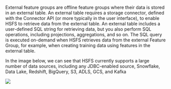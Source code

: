 External feature groups are offline feature groups where their data is stored in an external table. An external table requires a storage connector, defined with the Connector API (or more typically in the user interface), to enable HSFS to retrieve data from the external table. An external table includes a user-defined SQL string for retrieving data, but you also perform SQL operations, including projections, aggregations, and so on. The SQL query is executed on-demand when HSFS retrieves data from the external Feature Group, for example, when creating training data using features in the external table.

In the image below, we can see that HSFS currently supports a large number of data sources, including any JDBC-enabled source, Snowflake, Data Lake, Redshift, BigQuery, S3, ADLS, GCS, and Kafka

<img src="../../../../assets/images/concepts/fs/fg-connector-api.svg">

